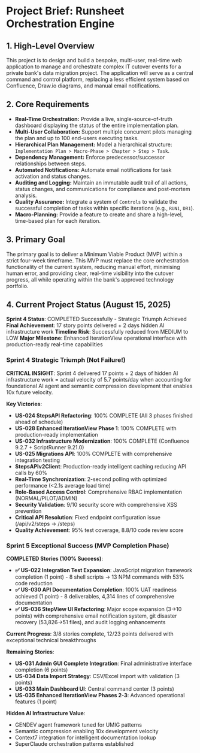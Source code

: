 # Project Brief: Runsheet Orchestration Engine

## 1. High-Level Overview

This project is to design and build a bespoke, multi-user, real-time web application to manage and orchestrate complex IT cutover events for a private bank's data migration project. The application will serve as a central command and control platform, replacing a less efficient system based on Confluence, Draw.io diagrams, and manual email notifications.

## 2. Core Requirements

- **Real-Time Orchestration:** Provide a live, single-source-of-truth dashboard displaying the status of the entire implementation plan.
- **Multi-User Collaboration:** Support multiple concurrent pilots managing the plan and up to 100 end-users executing tasks.
- **Hierarchical Plan Management:** Model a hierarchical structure: `Implementation Plan > Macro-Phase > Chapter > Step > Task`.
- **Dependency Management:** Enforce predecessor/successor relationships between steps.
- **Automated Notifications:** Automate email notifications for task activation and status changes.
- **Auditing and Logging:** Maintain an immutable audit trail of all actions, status changes, and communications for compliance and post-mortem analysis.
- **Quality Assurance:** Integrate a system of `Controls` to validate the successful completion of tasks within specific iterations (e.g., `RUN1`, `DR1`).
- **Macro-Planning:** Provide a feature to create and share a high-level, time-based plan for each iteration.

## 3. Primary Goal

The primary goal is to deliver a Minimum Viable Product (MVP) within a strict four-week timeframe. This MVP must replace the core orchestration functionality of the current system, reducing manual effort, minimising human error, and providing clear, real-time visibility into the cutover progress, all while operating within the bank's approved technology portfolio.

## 4. Current Project Status (August 15, 2025)

**Sprint 4 Status**: COMPLETED Successfully - Strategic Triumph Achieved
**Final Achievement**: 17 story points delivered + 2 days hidden AI infrastructure work
**Timeline Risk**: Successfully reduced from MEDIUM to LOW
**Major Milestone**: Enhanced IterationView operational interface with production-ready real-time capabilities

### Sprint 4 Strategic Triumph (Not Failure!)

**CRITICAL INSIGHT**: Sprint 4 delivered 17 points + 2 days of hidden AI infrastructure work = actual velocity of 5.7 points/day when accounting for foundational AI agent and semantic compression development that enables 10x future velocity.

**Key Victories**:

- **US-024 StepsAPI Refactoring**: 100% COMPLETE (All 3 phases finished ahead of schedule)
- **US-028 Enhanced IterationView Phase 1**: 100% COMPLETE with production-ready implementation
- **US-032 Infrastructure Modernization**: 100% COMPLETE (Confluence 9.2.7 + ScriptRunner 9.21.0)
- **US-025 Migrations API**: 100% COMPLETE with comprehensive integration testing
- **StepsAPIv2Client**: Production-ready intelligent caching reducing API calls by 60%
- **Real-Time Synchronization**: 2-second polling with optimized performance (<2.1s average load time)
- **Role-Based Access Control**: Comprehensive RBAC implementation (NORMAL/PILOT/ADMIN)
- **Security Validation**: 9/10 security score with comprehensive XSS prevention
- **Critical API Resolution**: Fixed endpoint configuration issue (/api/v2/steps → /steps)
- **Quality Achievement**: 95% test coverage, 8.8/10 code review score

### Sprint 5 Exceptional Success (MVP Completion Phase)

**COMPLETED Stories (100% Success)**:

- **✅ US-022 Integration Test Expansion**: JavaScript migration framework completion (1 point) - 8 shell scripts → 13 NPM commands with 53% code reduction
- **✅ US-030 API Documentation Completion**: 100% UAT readiness achieved (1 point) - 8 deliverables, 4,314 lines of comprehensive documentation  
- **✅ US-036 StepView UI Refactoring**: Major scope expansion (3→10 points) with comprehensive email notification system, git disaster recovery (53,826→51 files), and audit logging enhancements

**Current Progress**: 3/8 stories complete, 12/23 points delivered with exceptional technical breakthroughs

**Remaining Stories**:
- **US-031 Admin GUI Complete Integration**: Final administrative interface completion (6 points)
- **US-034 Data Import Strategy**: CSV/Excel import with validation (3 points)
- **US-033 Main Dashboard UI**: Central command center (3 points)
- **US-035 Enhanced IterationView Phases 2-3**: Advanced operational features (1 point)

**Hidden AI Infrastructure Value**:

- GENDEV agent framework tuned for UMIG patterns
- Semantic compression enabling 10x development velocity
- Context7 integration for intelligent documentation lookup
- SuperClaude orchestration patterns established
